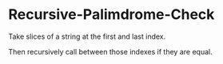 Recursive-Palimdrome-Check
==========================


Take slices of a string at the first and last index.

Then recursively call between those indexes if they are equal.
